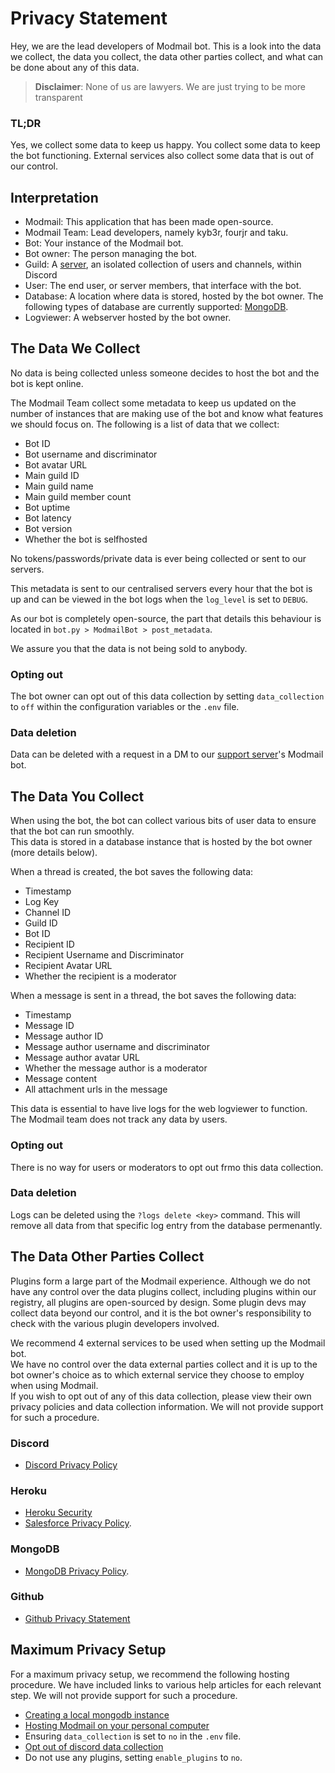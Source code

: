 # Privacy Statement

Hey, we are the lead developers of Modmail bot. This is a look into the data we collect, the data you collect, the data other parties collect, and what can be done about any of this data.    
> **Disclaimer**: None of us are lawyers. We are just trying to be more transparent

### TL;DR

Yes, we collect some data to keep us happy. You collect some data to keep the bot functioning. External services also collect some data that is out of our control.

## Interpretation

- Modmail: This application that has been made open-source.
- Modmail Team: Lead developers, namely kyb3r, fourjr and taku.
- Bot: Your instance of the Modmail bot.
- Bot owner: The person managing the bot.
- Guild: A [server](https://discord.com/developers/docs/resources/guild#guild-resource), an isolated collection of users and channels, within Discord
- User: The end user, or server members, that interface with the bot.
- Database: A location where data is stored, hosted by the bot owner. The following types of database are currently supported: [MongoDB](#MongoDB).
- Logviewer: A webserver hosted by the bot owner.

## The Data We Collect

No data is being collected unless someone decides to host the bot and the bot is kept online.

The Modmail Team collect some metadata to keep us updated on the number of instances that are making use of the bot and know what features we should focus on. The following is a list of data that we collect:
- Bot ID
- Bot username and discriminator
- Bot avatar URL
- Main guild ID
- Main guild name
- Main guild member count
- Bot uptime
- Bot latency
- Bot version
- Whether the bot is selfhosted

No tokens/passwords/private data is ever being collected or sent to our servers.

This metadata is sent to our centralised servers every hour that the bot is up and can be viewed in the bot logs when the `log_level` is set to `DEBUG`.

As our bot is completely open-source, the part that details this behaviour is located in `bot.py > ModmailBot > post_metadata`.

We assure you that the data is not being sold to anybody.

### Opting out

The bot owner can opt out of this data collection by setting `data_collection` to `off` within the configuration variables or the `.env` file.

### Data deletion

Data can be deleted with a request in a DM to our [support server](https://discord.gg/etJNHCQ)'s Modmail bot.

## The Data You Collect

When using the bot, the bot can collect various bits of user data to ensure that the bot can run smoothly.    
This data is stored in a database instance that is hosted by the bot owner (more details below).

When a thread is created, the bot saves the following data:
- Timestamp
- Log Key
- Channel ID
- Guild ID
- Bot ID
- Recipient ID
- Recipient Username and Discriminator
- Recipient Avatar URL
- Whether the recipient is a moderator

When a message is sent in a thread, the bot saves the following data:
- Timestamp
- Message ID
- Message author ID
- Message author username and discriminator
- Message author avatar URL
- Whether the message author is a moderator
- Message content
- All attachment urls in the message

This data is essential to have live logs for the web logviewer to function.    
The Modmail team does not track any data by users.

### Opting out

There is no way for users or moderators to opt out frmo this data collection.

### Data deletion

Logs can be deleted using the `?logs delete <key>` command. This will remove all data from that specific log entry from the database permenantly.

## The Data Other Parties Collect

Plugins form a large part of the Modmail experience. Although we do not have any control over the data plugins collect, including plugins within our registry, all plugins are open-sourced by design. Some plugin devs may collect data beyond our control, and it is the bot owner's responsibility to check with the various plugin developers involved.

We recommend 4 external services to be used when setting up the Modmail bot.    
We have no control over the data external parties collect and it is up to the bot owner's choice as to which external service they choose to employ when using Modmail.    
If you wish to opt out of any of this data collection, please view their own privacy policies and data collection information. We will not provide support for such a procedure.

### Discord

- [Discord Privacy Policy](https://discord.com/privacy)

### Heroku

- [Heroku Security](https://www.heroku.com/policy/security)
- [Salesforce Privacy Policy](https://www.salesforce.com/company/privacy/).

### MongoDB

- [MongoDB Privacy Policy](https://www.mongodb.com/legal/privacy-policy).

### Github

- [Github Privacy Statement](https://docs.github.com/en/free-pro-team@latest/github/site-policy/github-privacy-statement)

## Maximum Privacy Setup

For a maximum privacy setup, we recommend the following hosting procedure. We have included links to various help articles for each relevant step. We will not provide support for such a procedure.
- [Creating a local mongodb instance](https://zellwk.com/blog/local-mongodb/)
- [Hosting Modmail on your personal computer](https://taaku18.github.io/modmail/local-hosting/)
- Ensuring `data_collection` is set to `no` in the `.env` file.
- [Opt out of discord data collection](https://support.discord.com/hc/en-us/articles/360004109911-Data-Privacy-Controls)
- Do not use any plugins, setting `enable_plugins` to `no`.
